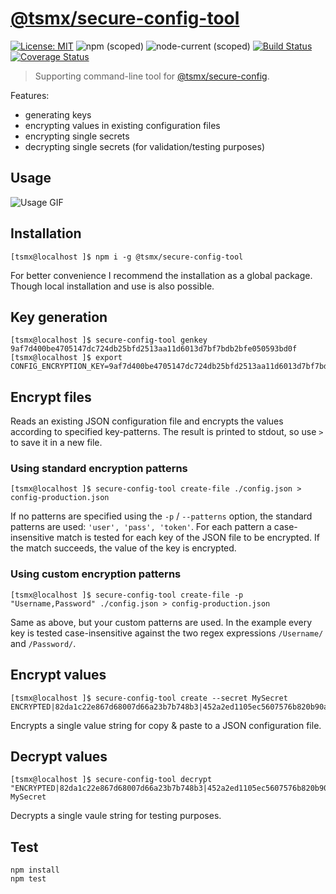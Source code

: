 # [**@tsmx/secure-config-tool**](https://github.com/tsmx/secure-config-tool)

[![License: MIT](https://img.shields.io/badge/License-MIT-blue.svg)](https://opensource.org/licenses/MIT)
![npm (scoped)](https://img.shields.io/npm/v/@tsmx/secure-config-tool)
![node-current (scoped)](https://img.shields.io/node/v/@tsmx/secure-config-tool)
[![Build Status](https://travis-ci.com/tsmx/secure-config-tool.svg?branch=master)](https://travis-ci.org/tsmx/secure-config-tool)
[![Coverage Status](https://coveralls.io/repos/github/tsmx/secure-config-tool/badge.svg?branch=master)](https://coveralls.io/github/tsmx/secure-config-tool?branch=master)

> Supporting command-line tool for [@tsmx/secure-config](https://www.npmjs.com/package/@tsmx/secure-config).

Features:
- generating keys
- encrypting values in existing configuration files 
- encrypting single secrets
- decrypting single secrets (for validation/testing purposes)

## Usage

![Usage GIF](https://tsmx.net/wp-content/uploads/2020/11/secure-config-tool-fast.gif)

## Installation

```
[tsmx@localhost ]$ npm i -g @tsmx/secure-config-tool
```

For better convenience I recommend the installation as a global package. Though local installation and use is also possible.

## Key generation

```
[tsmx@localhost ]$ secure-config-tool genkey
9af7d400be4705147dc724db25bfd2513aa11d6013d7bf7bdb2bfe050593bd0f
[tsmx@localhost ]$ export CONFIG_ENCRYPTION_KEY=9af7d400be4705147dc724db25bfd2513aa11d6013d7bf7bdb2bfe050593bd0f
```

## Encrypt files

Reads an existing JSON configuration file and encrypts the values according to specified key-patterns. The result is printed to stdout, so use `>` to save it in a new file.

### Using standard encryption patterns

```
[tsmx@localhost ]$ secure-config-tool create-file ./config.json > config-production.json
```

If no patterns are specified using the `-p` / `--patterns` option, the standard patterns are used: `'user', 'pass', 'token'`. For each pattern a case-insensitive match is tested for each key of the JSON file to be encrypted. If the match succeeds, the value of the key is encrypted.

### Using custom encryption patterns

```
[tsmx@localhost ]$ secure-config-tool create-file -p "Username,Password" ./config.json > config-production.json
```

Same as above, but your custom patterns are used. In the example every key is tested case-insensitive against the two regex expressions `/Username/` and `/Password/`.

## Encrypt values

```
[tsmx@localhost ]$ secure-config-tool create --secret MySecret
ENCRYPTED|82da1c22e867d68007d66a23b7b748b3|452a2ed1105ec5607576b820b90aa49f
```

Encrypts a single value string for copy & paste to a JSON configuration file.

## Decrypt values

```
[tsmx@localhost ]$ secure-config-tool decrypt "ENCRYPTED|82da1c22e867d68007d66a23b7b748b3|452a2ed1105ec5607576b820b90aa49f"
MySecret
```

Decrypts a single vaule string for testing purposes.

## Test

```
npm install
npm test
```